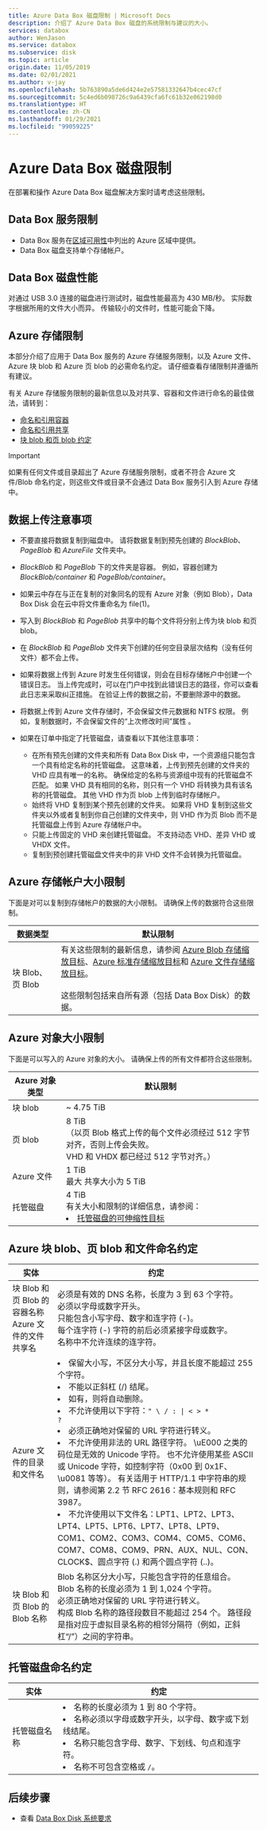 ```yaml
---
title: Azure Data Box 磁盘限制 | Microsoft Docs
description: 介绍了 Azure Data Box 磁盘的系统限制与建议的大小。
services: databox
author: WenJason
ms.service: databox
ms.subservice: disk
ms.topic: article
origin.date: 11/05/2019
ms.date: 02/01/2021
ms.author: v-jay
ms.openlocfilehash: 5b763890a5de6d424e2e57581332647b4cec47cf
ms.sourcegitcommit: 5c4ed6b098726c9a6439cfa6fc61b32e062198d0
ms.translationtype: HT
ms.contentlocale: zh-CN
ms.lasthandoff: 01/29/2021
ms.locfileid: "99059225"
---
```

# <a name="azure-data-box-disk-limits"></a>Azure Data Box 磁盘限制


在部署和操作 Azure Data Box 磁盘解决方案时请考虑这些限制。

## <a name="data-box-service-limits"></a>Data Box 服务限制

 - Data Box 服务在[区域可用性](data-box-disk-overview.md#region-availability)中列出的 Azure 区域中提供。
 - Data Box 磁盘支持单个存储帐户。

## <a name="data-box-disk-performance"></a>Data Box 磁盘性能

对通过 USB 3.0 连接的磁盘进行测试时，磁盘性能最高为 430 MB/秒。 实际数字根据所用的文件大小而异。 传输较小的文件时，性能可能会下降。

## <a name="azure-storage-limits"></a>Azure 存储限制

本部分介绍了应用于 Data Box 服务的 Azure 存储服务限制，以及 Azure 文件、Azure 块 blob 和 Azure 页 blob 的必需命名约定。 请仔细查看存储限制并遵循所有建议。

有关 Azure 存储服务限制的最新信息以及对共享、容器和文件进行命名的最佳做法，请转到：

- [命名和引用容器](https://docs.microsoft.com/rest/api/storageservices/naming-and-referencing-containers--blobs--and-metadata)
- [命名和引用共享](https://docs.microsoft.com/rest/api/storageservices/naming-and-referencing-shares--directories--files--and-metadata)
- [块 blob 和页 blob 约定](https://docs.microsoft.com/rest/api/storageservices/understanding-block-blobs--append-blobs--and-page-blobs)

> [!IMPORTANT]
> 如果有任何文件或目录超出了 Azure 存储服务限制，或者不符合 Azure 文件/Blob 命名约定，则这些文件或目录不会通过 Data Box 服务引入到 Azure 存储中。

## <a name="data-upload-caveats"></a>数据上传注意事项

- 不要直接将数据复制到磁盘中。 请将数据复制到预先创建的 *BlockBlob*、*PageBlob* 和 *AzureFile* 文件夹中。
- *BlockBlob* 和 *PageBlob* 下的文件夹是容器。 例如，容器创建为 *BlockBlob/container* 和 *PageBlob/container*。
- 如果云中存在与正在复制的对象同名的现有 Azure 对象（例如 Blob），Data Box Disk 会在云中将文件重命名为 file(1)。
- 写入到 *BlockBlob* 和 *PageBlob* 共享中的每个文件将分别上传为块 blob 和页 blob。
- 在 *BlockBlob* 和 *PageBlob* 文件夹下创建的任何空目录层次结构（没有任何文件）都不会上传。
- 如果将数据上传到 Azure 时发生任何错误，则会在目标存储帐户中创建一个错误日志。 当上传完成时，可以在门户中找到此错误日志的路径，你可以查看此日志来采取纠正措施。 在验证上传的数据之前，不要删除源中的数据。
- 将数据上传到 Azure 文件存储时，不会保留文件元数据和 NTFS 权限。 例如，复制数据时，不会保留文件的“上次修改时间”属性  。
- 如果在订单中指定了托管磁盘，请查看以下其他注意事项：

    - 在所有预先创建的文件夹和所有 Data Box Disk 中，一个资源组只能包含一个具有给定名称的托管磁盘。 这意味着，上传到预先创建的文件夹的 VHD 应具有唯一的名称。 确保给定的名称与资源组中现有的托管磁盘不匹配。 如果 VHD 具有相同的名称，则只有一个 VHD 将转换为具有该名称的托管磁盘。 其他 VHD 作为页 blob 上传到临时存储帐户。
    - 始终将 VHD 复制到某个预先创建的文件夹。 如果将 VHD 复制到这些文件夹以外或者复制到你自己创建的文件夹中，则 VHD 作为页 Blob 而不是托管磁盘上传到 Azure 存储帐户中。
    - 只能上传固定的 VHD 来创建托管磁盘。 不支持动态 VHD、差异 VHD 或 VHDX 文件。
    - 复制到预创建托管磁盘文件夹中的非 VHD 文件不会转换为托管磁盘。

## <a name="azure-storage-account-size-limits"></a>Azure 存储帐户大小限制

下面是对可以复制到存储帐户的数据的大小限制。 请确保上传的数据符合这些限制。 

| 数据类型             | 默认限制          |
|--------------------------|------------------------|
| 块 Blob、页 Blob    | 有关这些限制的最新信息，请参阅 [Azure Blob 存储缩放目标](../storage/blobs/scalability-targets.md#scale-targets-for-blob-storage)、[Azure 标准存储缩放目标](../storage/common/scalability-targets-standard-account.md#scale-targets-for-standard-storage-accounts)和 [Azure 文件存储缩放目标](../storage/files/storage-files-scale-targets.md#file-share-and-file-scale-targets)。 <br /><br /> 这些限制包括来自所有源（包括 Data Box Disk）的数据。|


## <a name="azure-object-size-limits"></a>Azure 对象大小限制

下面是可以写入的 Azure 对象的大小。 请确保上传的所有文件都符合这些限制。

| Azure 对象类型 | 默认限制                                             |
|-------------------|-----------------------------------------------------------|
| 块 blob        | ~ 4.75 TiB                                                 |
| 页 blob         | 8 TiB <br> （以页 Blob 格式上传的每个文件必须经过 512 字节对齐，否则上传会失败。 <br> VHD 和 VHDX 都已经过 512 字节对齐。） |
|Azure 文件        | 1 TiB <br> 最大 共享大小为 5 TiB     |
| 托管磁盘     |4 TiB <br> 有关大小和限制的详细信息，请参阅： <li>[托管磁盘的可伸缩性目标](../virtual-machines/windows/disk-scalability-targets.md#managed-virtual-machine-disks)</li>|


## <a name="azure-block-blob-page-blob-and-file-naming-conventions"></a>Azure 块 blob、页 blob 和文件命名约定

| 实体                                       | 约定                                                                                                                                                                                                                                                                                                               |
|----------------------------------------------|---------------------------------------------------------------------------------------------------------------------------------------------------------------------------------------------------------------------------------------------------------------------------------------------------------------------------|
| 块 Blob 和页 Blob 的容器名称 <br> Azure 文件的文件共享名 | 必须是有效的 DNS 名称，长度为 3 到 63 个字符。 <br>  必须以字母或数字开头。 <br> 只能包含小写字母、数字和连字符 (-)。 <br> 每个连字符 (-) 字符的前后必须紧接字母或数字。 <br> 名称中不允许连续的连字符。 |
| Azure 文件的目录和文件名     |<li> 保留大小写，不区分大小写，并且长度不能超过 255 个字符。 </li><li> 不能以正斜杠 (/) 结尾。 </li><li>如有，则将自动删除。 </li><li> 不允许使用以下字符：<code>" \\ / : \| < > * ?</code></li><li> 必须正确地对保留的 URL 字符进行转义。 </li><li> 不允许使用非法的 URL 路径字符。 \\uE000 之类的码位是无效的 Unicode 字符。 也不允许使用某些 ASCII 或 Unicode 字符，如控制字符（0x00 到 0x1F、\\u0081 等等）。 有关适用于 HTTP/1.1 中字符串的规则，请参阅第 2.2 节 RFC 2616：基本规则和 RFC 3987。 </li><li> 不允许使用以下文件名：LPT1、LPT2、LPT3、LPT4、LPT5、LPT6、LPT7、LPT8、LPT9、COM1、COM2、COM3、COM4、COM5、COM6、COM7、COM8、COM9、PRN、AUX、NUL、CON、CLOCK$、圆点字符 (.) 和两个圆点字符 (..)。</li>|
| 块 Blob 和页 Blob 的 Blob 名称      | Blob 名称区分大小写，只能包含字符的任意组合。 <br> Blob 名称的长度必须为 1 到 1,024 个字符。 <br> 必须正确地对保留的 URL 字符进行转义。 <br>构成 Blob 名称的路径段数目不能超过 254 个。 路径段是指对应于虚拟目录名称的相邻分隔符（例如，正斜杠“/”）之间的字符串。 |

## <a name="managed-disk-naming-conventions"></a>托管磁盘命名约定

| 实体 | 约定                                             |
|-------------------|-----------------------------------------------------------|
| 托管磁盘名称       | <li> 名称的长度必须为 1 到 80 个字符。 </li><li> 名称必须以字母或数字开头，以字母、数字或下划线结尾。 </li><li> 名称只能包含字母、数字、下划线、句点和连字符。 </li><li>   名称不可包含空格或 `/`。                                              |

## <a name="next-steps"></a>后续步骤

- 查看 [Data Box Disk 系统要求](data-box-disk-system-requirements.md)

